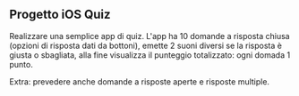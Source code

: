 ## Progetto iOS Quiz

Realizzare una semplice app di quiz. L'app ha 10 domande a risposta chiusa (opzioni di risposta dati da bottoni), emette 2 suoni diversi se la risposta è giusta o sbagliata, alla fine visualizza il punteggio totalizzato: ogni domada 1 punto.

Extra: prevedere anche domande a risposte aperte e risposte multiple.
